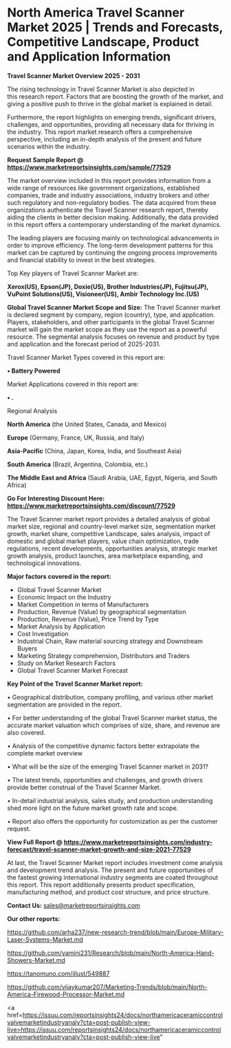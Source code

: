# North America Travel Scanner Market 2025 | Trends and Forecasts, Competitive Landscape, Product and Application Information

<Strong> Travel Scanner Market Overview 2025 - 2031</strong>

The rising technology in Travel Scanner Market is also depicted in this research report. Factors that are boosting the growth of the market, and giving a positive push to thrive in the global market is explained in detail.

Furthermore, the report highlights on emerging trends, significant drivers, challenges, and opportunities, providing all necessary data for thriving in the industry. This report market research offers a comprehensive perspective, including an in-depth analysis of the present and future scenarios within the industry.

<strong>Request Sample Report @ <a href=https://www.marketreportsinsights.com/sample/77529>https://www.marketreportsinsights.com/sample/77529</a></strong>

The market overview included in this report provides information from a wide range of resources like government organizations, established companies, trade and industry associations, industry brokers and other such regulatory and non-regulatory bodies. The data acquired from these organizations authenticate the Travel Scanner research report, thereby aiding the clients in better decision making. Additionally, the data provided in this report offers a contemporary understanding of the market dynamics.

The leading players are focusing mainly on technological advancements in order to improve efficiency. The long-term development patterns for this market can be captured by continuing the ongoing process improvements and financial stability to invest in the best strategies.

Top Key players of Travel Scanner Market are:

<strong>Xerox(US), Epson(JP), Doxie(US), Brother Industries(JP), Fujitsu(JP), VuPoint Solutions(US), Visioneer(US), Ambir Technology Inc.(US)</strong>

<strong><b>Global Travel Scanner Market Scope and Size:</b></strong>
The Travel Scanner market is declared segment by company, region (country), type, and application. Players, stakeholders, and other participants in the global Travel Scanner market will gain the market scope as they use the report as a powerful resource. The segmental analysis focuses on revenue and product by type and application and the forecast period of 2025-2031.

Travel Scanner Market Types covered in this report are:

<strong>• Battery Powered</strong>

Market Applications covered in this report are:

<strong>• .</strong> 

Regional Analysis

<strong>North America</strong> (the United States, Canada, and Mexico)

<strong>Europe</strong> (Germany, France, UK, Russia, and Italy)

<strong>Asia-Pacific</strong> (China, Japan, Korea, India, and Southeast Asia)

<strong>South America</strong> (Brazil, Argentina, Colombia, etc.)

<strong>The Middle East and Africa</strong> (Saudi Arabia, UAE, Egypt, Nigeria, and South Africa)

<strong>Go For Interesting Discount Here: <a href=https://www.marketreportsinsights.com/discount/77529>https://www.marketreportsinsights.com/discount/77529</a></strong>

The Travel Scanner market report provides a detailed analysis of global market size, regional and country-level market size, segmentation market growth, market share, competitive Landscape, sales analysis, impact of domestic and global market players, value chain optimization, trade regulations, recent developments, opportunities analysis, strategic market growth analysis, product launches, area marketplace expanding, and technological innovations.

<strong><b>Major factors covered in the report:</b></strong>
<ul>
  <li>Global Travel Scanner Market </li>
  <li>Economic Impact on the Industry</li>
  <li>Market Competition in terms of Manufacturers</li>
  <li>Production, Revenue (Value) by geographical segmentation</li>
  <li>Production, Revenue (Value), Price Trend by Type</li>
  <li>Market Analysis by Application</li>
  <li>Cost Investigation</li>
  <li>Industrial Chain, Raw material sourcing strategy and Downstream Buyers</li>
  <li>Marketing Strategy comprehension, Distributors and Traders</li>
  <li>Study on Market Research Factors</li>
  <li>Global Travel Scanner Market Forecast</li>
</ul>

<strong><b>Key Point of the Travel Scanner Market report:</b></strong>

• Geographical distribution, company profiling, and various other market segmentation are provided in the report.

• For better understanding of the global Travel Scanner market status, the accurate market valuation which comprises of size, share, and revenue are also covered.

• Analysis of the competitive dynamic factors better extrapolate the complete market overview

• What will be the size of the emerging Travel Scanner market in 2031?

• The latest trends, opportunities and challenges, and growth drivers provide better construal of the Travel Scanner Market.

• In-detail industrial analysis, sales study, and production understanding shed more light on the future market growth rate and scope.

• Report also offers the opportunity for customization as per the customer request.

<strong><b>View Full Report @ <a href=https://www.marketreportsinsights.com/industry-forecast/travel-scanner-market-growth-and-size-2021-77529>https://www.marketreportsinsights.com/industry-forecast/travel-scanner-market-growth-and-size-2021-77529</a></b></strong>


At last, the Travel Scanner Market report includes investment come analysis and development trend analysis. The present and future opportunities of the fastest growing international industry segments are coated throughout this report. This report additionally presents product specification, manufacturing method, and product cost structure, and price structure.

<strong>Contact Us:</strong>
sales@marketreportsinsights.com

<strong>Our other reports:</strong>

<a href=https://github.com/arha237/new-research-trend/blob/main/Europe-Military-Laser-Systems-Market.md>https://github.com/arha237/new-research-trend/blob/main/Europe-Military-Laser-Systems-Market.md</a>

<a href=https://github.com/yamini231/Research/blob/main/North-America-Hand-Showers-Market.md>https://github.com/yamini231/Research/blob/main/North-America-Hand-Showers-Market.md</a>

<a href=https://tanomuno.com/illust/549887>https://tanomuno.com/illust/549887</a>

<a href=https://github.com/vijaykumar207/Marketing-Trends/blob/main/North-America-Firewood-Processor-Market.md>https://github.com/vijaykumar207/Marketing-Trends/blob/main/North-America-Firewood-Processor-Market.md</a>

<a href=https://issuu.com/reportsinsights24/docs/northamericaceramiccontrolvalvemarketindustryanaly?cta=post-publish-view-live>https://issuu.com/reportsinsights24/docs/northamericaceramiccontrolvalvemarketindustryanaly?cta=post-publish-view-live</a>"
